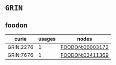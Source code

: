 # `GRIN`

## foodon

| curie     |   usages | nodes                                                     |
|-----------|----------|-----------------------------------------------------------|
| GRIN:2276 |        1 | [FOODON:00003172](https://bioregistry.io/FOODON:00003172) |
| GRIN:7676 |        1 | [FOODON:03411369](https://bioregistry.io/FOODON:03411369) |

